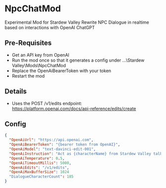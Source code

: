 ﻿# NpcChatMod

Experimental Mod for Stardew Valley
Rewrite NPC Dialogue in realtime based on interactions with OpenAI ChatGPT

## Pre-Requisites

* Get an API key from OpenAI
* Run the mod once so that it generates a config under ...\Stardew Valley\Mods\NpcChatMod
* Replace the OpenAiBearerToken with your token
* Restart the mod

## Details

* Uses the POST /v1/edits endpoint:
https://platform.openai.com/docs/api-reference/edits/create

## Config
```json
{
  "OpenAiUrl": "https://api.openai.com",
  "OpenAiBearerToken": "{bearer token from OpenAI}",
  "OpenAiModel": "text-davinci-edit-001",
  "OpenAiInstruction": "Act as {characterName} from Stardew Valley talking to a farmer. We are {insideOrOutside} in {location}. When: {timeOfDay} in {season}. People other than us nearby are: {characters}. Limit the text to 3-7 sentences.",
  "OpenAiTemperature": 0.5,
  "OpenAiTimeoutMillis": 5000,
  "OpenAiEdits": "/v1/edits",
  "OpenAiMaxBufferSize": 1024
  "DialogueCharacterCount": 185
}
```
